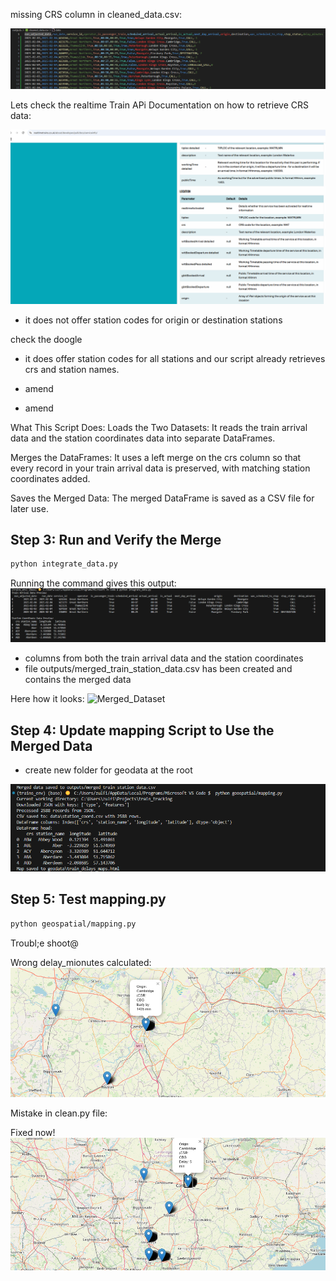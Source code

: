 

missing CRS column in cleaned_data.csv:

![Missing CRS Column](/docs/images/04_missing_crs_column.png)


Lets check the realtime Train APi Documentation on how to retrieve CRS data:

![RTT Api Key](/docs/images/04_rtt_api_key.png)
 - it does not offer station codes for origin or destination stations 


 check the doogle 
 - it does offer station codes for all stations and our script already retrieves crs and station names. 


- amend 
- amend  

What This Script Does:
Loads the Two Datasets:
It reads the train arrival data and the station coordinates data into separate DataFrames.

Merges the DataFrames:
It uses a left merge on the crs column so that every record in your train arrival data is preserved, with matching station coordinates added.

Saves the Merged Data:
The merged DataFrame is saved as a CSV file for later use.

## Step 3: Run and Verify the Merge
```bash
python integrate_data.py
```

Running the command gives this output:
![Terminal Output Merge](/docs/images/04_merge_output.png)

- columns from both the train arrival data and the station coordinates
-  file outputs/merged_train_station_data.csv has been created and contains the merged data

Here how it looks:
![Merged_Dataset](/docs/images/04_merged_set.png)

## Step 4: Update mapping Script to Use the Merged Data

- create new folder for geodata at the root 


![Output for new mapping](/docs/images/04_output_remapping.png)

## Step 5: Test mapping.py 
```bash
python geospatial/mapping.py
```

Troubl;e shoot@

Wrong delay_mionutes calculated:
![Wrong delay_calculation](/docs/images/04_wrong_delay_calculation.png)


Mistake in clean.py file:

Fixed now! 
![Fixed Marker with Correct Delay Calculaiton](/docs/images/04_fixed_delay_marker.png)